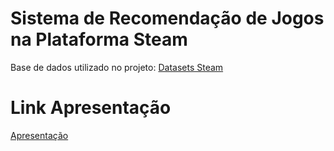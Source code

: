# Sistema de Recomendação de Jogos na Plataforma Steam

Base de dados utilizado no projeto: [Datasets Steam](https://cseweb.ucsd.edu/~jmcauley/datasets.html#steam_data)

# Link Apresentação

[Apresentação](https://www.youtube.com/watch?v=hVuHx1C9cEI)
